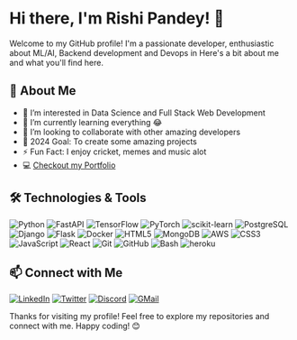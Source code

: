 # Hi there, I'm Rishi Pandey! 👋

Welcome to my GitHub profile! I'm a passionate developer, enthusiastic about ML/AI, Backend development and Devops in Here's a bit about me and what you'll find here.

## 🚀 About Me

- 👀 I’m interested in Data Science and Full Stack Web Development
- 🌱 I’m currently learning everything 😂
- 💞 I’m looking to collaborate with other amazing developers
- 🥅 2024 Goal: To create some amazing projects
- ⚡ Fun Fact: I enjoy cricket, memes and music alot
- 💻 [Checkout my Portfolio](https://riishiiiii.github.io/portfolio-react/)



## 🛠️ Technologies & Tools
![Python](https://img.shields.io/badge/-Python-3776AB?logo=python&logoColor=fff)
![FastAPI](https://img.shields.io/badge/-FastApi-059487?logo=fastapi&logoColor=fff)
![TensorFlow](https://img.shields.io/badge/-TensorFlow-F77E01?logo=tensorflow&logoColor=fff)
![PyTorch](https://img.shields.io/badge/-PyTorch-EE4C2C?logo=pytorch&logoColor=fff)
![scikit-learn](https://img.shields.io/badge/-Sklearn-3294C7)
![PostgreSQL](https://img.shields.io/badge/-PostgreSQL-2F5B7D?logo=postgresql&logoColor=fff)
![Django](https://img.shields.io/badge/-Django-092E20?logo=django&logoColor=fff)
![Flask](https://img.shields.io/badge/-Flask-070707?logo=Flask&logoColor=fff)
![Docker](https://img.shields.io/badge/-Docker-2496ED?logo=docker&logoColor=fff)
![HTML5](https://img.shields.io/badge/-HTML5-E34F26?logo=html5&logoColor=fff)
![MongoDB](https://img.shields.io/badge/-MongoDB-138947?logo=mongodb&logoColor=fff)
![AWS](https://img.shields.io/badge/-AWS-FF980D?logo=aws&logoColor=fff)
![CSS3](https://img.shields.io/badge/-CSS3-1572B6?logo=css3)
![JavaScript](https://img.shields.io/badge/-JavaScript-F7DF1E?logo=javascript&logoColor=000)
![React](https://img.shields.io/badge/-React-61DAFB?logo=react&logoColor=000)
![Git](https://img.shields.io/badge/-Git-CB492F?logo=git&logoColor=fff)
![GitHub](https://img.shields.io/badge/-GitHub-1A1818?logo=github&logoColor=fff)
![Bash](https://img.shields.io/badge/-Bash-070707?logo=bash&logoColor=fff)
![heroku](https://img.shields.io/badge/-Heroku-79589F?logo=heroku&logoColor=fff)


## 📫 Connect with Me

[![LinkedIn](https://img.shields.io/badge/-LinkedIn-0077B5?logo=linkedin&logoColor=fff)](https://www.linkedin.com/in/rishi-pandey-247962182/)
[![Twitter](https://img.shields.io/badge/-Twitter-1DA1F2?logo=x&logoColor=fff)](https://twitter.com/Riishiiiiii)
[![Discord](https://img.shields.io/badge/-Discord-7289DA?logo=discord&logoColor=fff)](https://discordapp.com/users/501221798419890204)
[![GMail](https://img.shields.io/badge/Gmail-D14836?logo=gmail&logoColor=white)](mailto:riship4611@gmail.com)


Thanks for visiting my profile! Feel free to explore my repositories and connect with me. Happy coding! 😊
